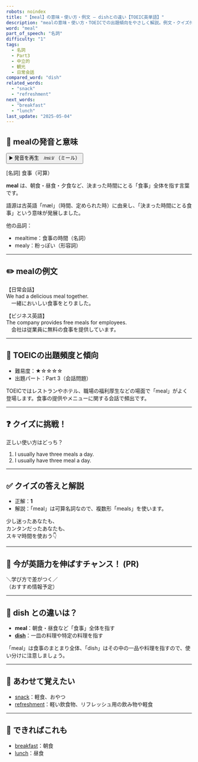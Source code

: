 ```yaml
---
robots: noindex
title: "【meal】の意味・使い方・例文 ― dishとの違い【TOEIC英単語】"
description: "mealの意味・使い方・TOEICでの出題傾向をやさしく解説。例文・クイズ付きでdishとの違いもわかりやすく学べます。"
word: "meal"
part_of_speech: "名詞"
difficulty: "1"
tags:
  - 名詞
  - Part3
  - 中立的
  - 観光
  - 日常会話
compared_word: "dish"
related_words:
  - "snack"
  - "refreshment"
next_words:
  - "breakfast"
  - "lunch"
last_update: "2025-05-04"
---
```


## 🔰 mealの発音と意味

<button class="play-audio" onclick="playTTS('meal')">
  <span class="play-audio-main">
    ▶️ 発音を再生　/miːl/
  </span>
  <span class="play-audio-sub">
    （ミール）
  </span>
</button>

[名詞] 食事（可算）

**meal** は、朝食・昼食・夕食など、決まった時間にとる「食事」全体を指す言葉です。

語源は古英語「mæl」（時間、定められた時）に由来し、「決まった時間にとる食事」という意味が発展しました。

他の品詞：  
- mealtime：食事の時間（名詞）
- mealy：粉っぽい（形容詞）

---

## ✏️ mealの例文

【日常会話】  
We had a delicious meal together.  
　一緒においしい食事をとりました。

【ビジネス英語】  
The company provides free meals for employees.  
　会社は従業員に無料の食事を提供しています。

---

## 🎯 TOEICの出題頻度と傾向

- 難易度：★☆☆☆☆
- 出題パート：Part 3（会話問題）

TOEICではレストランやホテル、職場の福利厚生などの場面で「meal」がよく登場します。食事の提供やメニューに関する会話で頻出です。

---

## ❓ クイズに挑戦！

正しい使い方はどっち？

1. I usually have three meals a day.  
2. I usually have three meal a day.

---

## ✅ クイズの答えと解説

- 正解：**1**
- 解説：「meal」は可算名詞なので、複数形「meals」を使います。

少し迷ったあなたも、  
カンタンだったあなたも、  
スキマ時間を使おう👇️

---

## 🚀 今が英語力を伸ばすチャンス！ (PR)

<div class="info-center">
＼学び方で差がつく／<br>  
（おすすめ情報予定）
</div>

---

## 🤔  dish との違いは？

- **meal**：朝食・昼食など「食事」全体を指す
- **[dish](/word/dish/)**：一皿の料理や特定の料理を指す

「meal」は食事のまとまり全体、「dish」はその中の一品や料理を指すので、使い分けに注意しましょう。

---

## 🧩 あわせて覚えたい

- [snack](/word/snack/)：軽食、おやつ
- [refreshment](/word/refreshment/)：軽い飲食物、リフレッシュ用の飲み物や軽食

---

## 📖 できればこれも

- [breakfast](/word/breakfast/)：朝食
- [lunch](/word/lunch/)：昼食

<!-- cvid: aid17_bid15 -->
